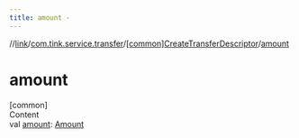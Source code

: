 ```yaml
---
title: amount -
---
```

//[link](../../index.md)/[com.tink.service.transfer](../index.md)/[[common]CreateTransferDescriptor](index.md)/[amount](amount.md)



# amount  
[common]  
Content  
val [amount](amount.md): [Amount](../../com.tink.model.misc/[common]-amount/index.md)  



